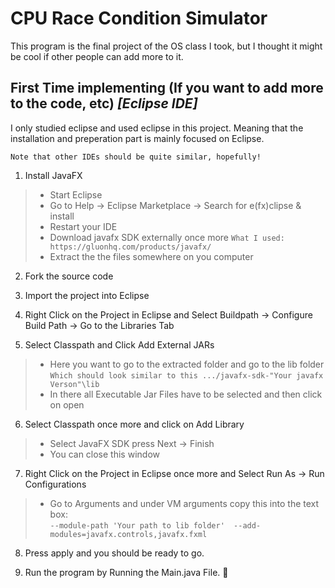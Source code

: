 # CPU Race Condition Simulator

This program is the final project of the OS class I took, but I thought it might be cool if other people can add more to it.

## First Time implementing (If you want to add more to the code, etc) **_[Eclipse IDE]_**

I only studied eclipse and used eclipse in this project. Meaning that the installation and preperation part is mainly focused on Eclipse.

`Note that other IDEs should be quite similar, hopefully!`

1) Install JavaFX
>- Start Eclipse
>- Go to Help -> Eclipse Marketplace -> Search for e(fx)clipse & install
>- Restart your IDE 
>- Download javafx SDK externally once more `What I used: https://gluonhq.com/products/javafx/`
>- Extract the the files somewhere on you computer

2) Fork the source code

3) Import the project into Eclipse

4) Right Click on the Project in Eclipse and Select Buildpath -> Configure Build Path -> Go to the Libraries Tab

5) Select Classpath and Click Add External JARs

>- Here you want to go to the extracted folder and go to the lib folder `Which should look similar to this .../javafx-sdk-"Your javafx Verson"\lib`
>- In there all Executable Jar Files have to be selected and then click on open

6) Select Classpath once more and click on Add Library
>- Select JavaFX SDK press Next -> Finish
>- You can close this window

7) Right Click on the Project in Eclipse once more and Select Run As -> Run Configurations
>- Go to Arguments and under VM arguments copy this into the text box: <br/>
`--module-path 'Your path to lib folder'  --add-modules=javafx.controls,javafx.fxml`

8) Press apply and you should be ready to go.

9) Run the program by Running the Main.java File. 👊
